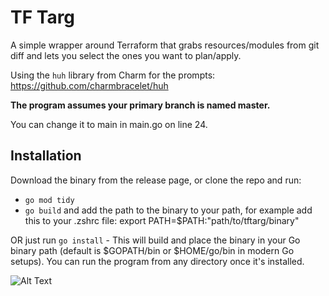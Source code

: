 # TF Targ
 
A simple wrapper around Terraform that grabs resources/modules from git diff and lets you select the ones you want to plan/apply.

Using the `huh` library from Charm for the prompts: https://github.com/charmbracelet/huh

**The program assumes your primary branch is named master.**

You can change it to main in main.go on line 24.

## Installation
Download the binary from the release page, or clone the repo and run:

- `go mod tidy`
- `go build` and add the path to the binary to your path, for example add this to your .zshrc file: export PATH=$PATH:"path/to/tftarg/binary"
 
OR just run `go install` - This will build and place the binary in your Go binary path (default is $GOPATH/bin or $HOME/go/bin in modern Go setups). You can run the program from any directory once it's installed.



![Alt Text](https://i.imgur.com/gLTcjO6.gif)
